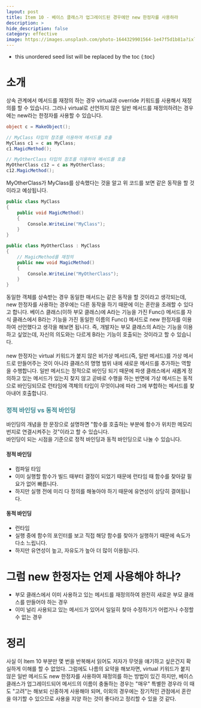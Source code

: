 ```yaml
---
layout: post
title: Item 10 - 베이스 클래스가 업그레이드된 경우에만 new 한정자를 사용하라
description: >
hide_description: false
category: effective
image: https://images.unsplash.com/photo-1644329901564-1e47f5d1b81a?ixlib=rb-1.2.1&ixid=MnwxMjA3fDB8MHxwaG90by1wYWdlfHx8fGVufDB8fHx8&auto=format&fit=crop&w=1742&q=80
---
```


* this unordered seed list will be replaced by the toc
{:toc}

# 소개
상속 관계에서 메서드를 재정의 하는 경우 virtual과 override 키워드를 사용해서 재정의를 할 수 있습니다. 그러나 virtual로 선언하지 않은
일반 메서드를 재정의하려는 경우에는 new라는 한정자를 사용할 수 있습니다.

```C#
object c = MakeObject();

// MyClass 타입의 참조를 이용하여 메서드를 호출
MyClass c1 = c as MyClass;
c1.MagicMethod();

// MyOtherClass 타입의 참조를 이용하여 메서드를 호출
MyOtherClass c12 = c as MyOtherClass;
c12.MagicMethod();
```

MyOtherClass가 MyClass를 상속했다는 것을 알고 위 코드를 보면 같은 동작을 할 것이라고 예상됩니다.

```C#
public class MyClass
{
    public void MagicMethod()
    {
        Console.WriteLine("MyClass");
    }
}

public class MyOtherClass : MyClass
{
    // MagicMethod를 재정의
    public new void MagicMethod()
    {
        Console.WriteLine("MyOtherClass");
    }
}
```

동일한 객체를 상속받는 경우 동일한 매서드는 같은 동작을 할 것이라고 생각되는데, new 한정자를 사용하는 경우에는 다른 동작을 하기 때문에
이는 혼란을 초래할 수 있다고 합니다. 베이스 클래스(이하 부모 클래스)에 A라는 기능을 가진 Func() 메서드를 자식 클래스에서 B라는 기능을
가진 동일한 이름의 Func() 메서드로 new 한정자를 이용하여 선언했다고 생각을 해보면 됩니다. 즉, 개발자는 부모 클래스의 A라는 기능을 이용하고 
싶었는데, 자신의 의도와는 다르게 B라는 기능이 호출되는 것이라고 할 수 있습니다.
<br>
<br>
new 한정자는 virtual 키워드가 붙지 않은 비가상 메서드(즉, 일반 메서드)를 가상 메서드로 만들어주는 것이 아니라 클래스의 명명 범위 내에 새로운
메서드를 추가하는 역할을 수행합니다. 일반 메서드는 정적으로 바인딩 되기 때문에 파생 클래스에서 새롭게 정의하고 있는 메서드가 있는지 찾지 않고
곧바로 수행을 하는 반면에 가상 메서드는 동적으로 바인딩되므로 런타임에 객체의 타입이 무엇이냐에 따라 그에 부합하는 메서드를 찾아내어 호출합니다.

### <span style="color:#3a8791;">정적 바인딩 vs 동적 바인딩
바인딩의 개념을 한 문장으로 설명하면 "함수를 호출하는 부분에 함수가 위치한 메모리 번지로 연결시켜주는 것"이라고 할 수 있습니다.
<br>
바인딩이 되는 시점을 기준으로 정적 바인딩과 동적 바인딩으로 나눌 수 있습니다.

#### 정적 바인딩
- 컴파일 타임
- 이미 실행할 함수가 빌드 때부터 결정이 되었기 때문에 런타임 때 함수를 찾아갈 필요가 없어 빠릅니다.
- 하지만 실행 전에 미리 다 정의를 해놓아야 하기 때문에 유연성이 상당히 결여됩니다.

#### 동적 바인딩
- 런타임
- 실행 중에 함수의 포인터를 보고 직접 해당 함수를 찾아가 실행하기 때문에 속도가 다소 느립니다.
- 하지만 유연성이 높고, 자유도가 높아 더 많이 이용됩니다.

# 그럼 new 한정자는 언제 사용해야 하나?
- 부모 클래스에서 이미 사용하고 있는 메서드를 재정의하여 완전히 새로운 부모 클래스를 만들어야 하는 경우
- 이미 널리 사용되고 있는 메서드가 있어서 일일히 찾아 수정하기가 어렵거나 수정할 수 없는 경우

# 정리
사실 이 Item 10 부분만 몇 번을 반복해서 읽어도 저자가 무엇을 얘기하고 싶은건지 확실하게 이해를 할 수 없었다.
그럼에도 나름의 요약을 해보자면, virtual 키워드가 붙지 않은 일반 메서드도 new 한정자를 사용하여 재정의를 하는
방법이 있긴 하지만, 베이스 클래스가 업그레이드되어 메서드의 이름이 충돌하는 경우는 "매우" 특별한 경우라 이 때도
"고려"는 해보되 신중하게 사용해야 되며, 이외의 경우에는 장기적인 관점에서 혼란을 야기할 수 있으므로 사용을 지양
하는 것이 좋다라고 정리할 수 있을 것 같다.